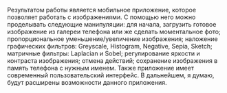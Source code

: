 Результатом работы является мобильное приложение, которое позволяет работать с изображениями. 
С помощью него можно проделывать следующие манипуляции: для начала, загрузить готовое изображение из галереи телефона или же сделать моментальное фото; пропорциональное уменьшение/увеличение изображения; наложение графических фильтров: Greyscale, Histogram, Negative, Sepia, Sketch; матричные фильтры: Laplacian и Sobel; регулирование яркости и контраста изображения; отмена действий; сохранение изображения в память телефона с нужным именем. 
Также приложение имеет современный пользовательский интерфейс.
В дальнейшем, я думаю, будут расширены возможности данного приложения. 
 

